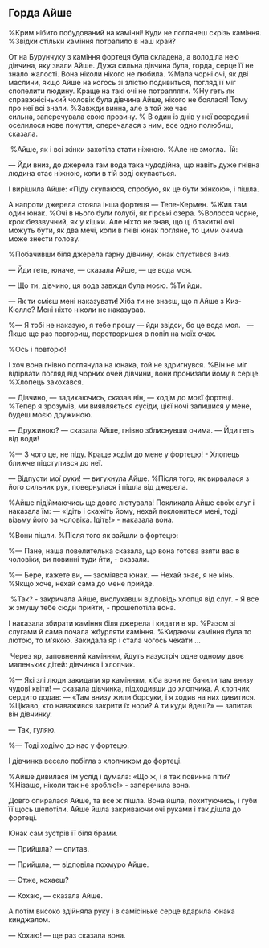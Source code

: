 ## Горда Айше

%Крим нiбито побудований на камiнні!
Куди не поглянеш скрізь каміння.
%Звідки стiльки каміння потрапило в наш край?

От на Бурунчуку з каміння фортеця була складена, а володіла нею дівчина, яку звали Айше.
Дужа сильна дівчина була, горда, серце її не знало жалості.
Вона ніколи нікого не любила.
%Мала чорні очі, як двi маслини, якщо Айше на когось зi злiстю подивиться, погляд її міг спопелити людину.
Краще на такі очі не потрапляти.
%Ну геть як справжнісінький чоловік була дівчина Айше, нiкого не боялася!
Тому про неї всі знали.
%Завжди винна, але в той же час сильна, заперечувала свою провину.
% В один із днів у неї всередині оселилося нове почуття, сперечалася з ним, все одно полюбиш, сказала.

 %Айше, як і всі жінки захотіла стати ніжною.
%Але не змогла.
 Їй:

— Йди вниз, до джерела там вода така чудодійна, що навіть дуже гнівна людина стає ніжною, коли в тій воді скупається.

І вирішила Айше: «Піду скупаюся, спробую, як це бути жінкою», і пішла.

А напроти джерела стояла інша фортеця — Тепе-Кермен.
%Жив там один юнак.
%Очі в нього були голубі, як гірськi озера.
%Волосся чорне, крок беззвучний, як у кішки.
Але ніхто не знав, що ці блакитні очі можуть бути, як два мечі, коли в гніві юнак погляне, то цими очима може знести голову.

%Побачивши біля джерела гарну дівчину, юнак спустився вниз.

— Йди геть, юначе, — сказала Айше, — це вода моя.

— Що ти, дівчино, ця вода завжди була моєю.
%Ти йди.

— Як ти смієш мені наказувати!
Хіба ти не знаєш, що я Айше з Киз-Кюлле?
Мені ніхто ніколи не наказував.

%— Я тобі не наказую, я тебе прошу — йди звідси, бо це вода моя.   — Якщо ще раз повториш, перетворишся в попіл на моїх очах.

%Ось i повторю!

І хоч вона гнівно поглянула на юнака, той не здригнувся.
%Він не мiг вiдiрвати погляд вiд чорних очей дівчини, вони пронизали йому в серце.
%Хлопець закохався.

— Дівчино, — задихаючись, сказав він, — ходім до моєї фортеці.
%Тепер я зрозумів, ми виявляється сусіди, цієї ночі залишися у мене, будеш моєю дружиною.

— Дружиною? — сказала Айше, гнівно зблиснувши очима. — Йди геть від води!

%— З чого це, не піду.
Краще ходім до мене у фортецю! - Хлопець ближче підступився до неї.

— Відпусти мої руки! — вигукнула Айше.
%Після того, як вирвалася з його сильних рук, повернулася і пішла від джерела.

%Айше пiдiймаючись ще довго лютувала!
Покликала Айше своїх слуг і наказала їм: — «Ідіть і скажіть йому, нехай поклониться мені, тоді візьму його за чоловіка.
Ідіть!» - наказала вона.

%Вони пішли.
%Після того як зайшли в фортецю:

%— Пане, наша повелителька сказала, що вона готова взяти вас в чоловіки, ви повиннi туди йти, - сказали.

%— Бере, кажете ви, — засміявся юнак. — Нехай знає, я не кінь.
%Якщо хоче, нехай сама до мене прийде.

 %Так? - закричала Айше, вислухавши відповідь хлопця вiд слуг. - Я все ж змушу тебе сюди прийти, - прошепотiла вона.

І наказала збирати каміння біля джерела і кидати в яр.
%Разом зі слугами й сама почала жбурляти камiння.
%Кидаючи камiння була то лютою, то м'якою.
Закидала яр і стала чогось чекати ...

 Через яр, заповнений камінням, йдуть назустріч одне одному двоє маленьких дітей: дівчинка і хлопчик.

%— Які злі люди закидали яр камінням, хiба вони не бачили там внизу чудові квіти! — сказала дівчинка, підходивши до хлопчика.
А хлопчик сердито додав: — «Там внизу жили борсуки, і я ходив на них дивитися.
%Цiкаво, хто наважився закрити їх нори?
А ти куди йдеш?» — запитав він дівчинку.

— Так, гуляю.

%— Тодi ходімо до нас у фортецю.

І дівчинка весело побігла з хлопчиком до фортеці.

%Айше дивилася їм услід і думала: «Що ж, і я так повинна піти?
%Нізащо, ніколи так не зроблю!» - заперечила вона.

Довго опиралася Айше, та все ж пішла.
Вона йшла, похитуючись, і губи її щось шепотіли.
Айше йшла закриваючи очi руками і так дiшла до фортеці.

Юнак сам зустрів її біля брами.

— Прийшла? — спитав.

— Прийшла, — відповіла похмуро Айше.

— Отже, кохаєш?

— Кохаю, — сказала Айше.

А потім високо здійняла руку і в самісіньке серце вдарила юнака кинджалом.

— Кохаю! — ще раз сказала вона.
